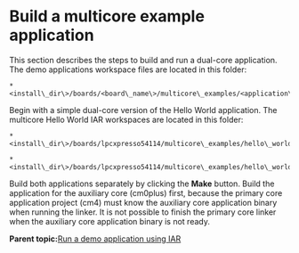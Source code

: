 # Build a multicore example application

This section describes the steps to build and run a dual-core application. The demo applications workspace files are located in this folder:

```
*<install\_dir\>/boards/<board\_name\>/multicore\_examples/<application\_name\>/<core\_type\>/iar*
```

Begin with a simple dual-core version of the Hello World application. The multicore Hello World IAR workspaces are located in this folder:

```
*<install\_dir\>/boards/lpcxpresso54114/multicore\_examples/hello\_world/cm0plus/iar/hello\_world\_cm0plus.eww*
```

```
*<install\_dir\>/boards/lpcxpresso54114/multicore\_examples/hello\_world/cm4/iar/hello\_world\_cm4.eww*
```

Build both applications separately by clicking the **Make** button. Build the application for the auxiliary core \(cm0plus\) first, because the primary core application project \(cm4\) must know the auxiliary core application binary when running the linker. It is not possible to finish the primary core linker when the auxiliary core application binary is not ready.

**Parent topic:**[Run a demo application using IAR](../topics/run_a_demo_application_using_iar.md)


